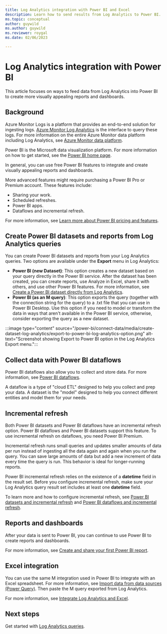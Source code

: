 ```yaml
---
title: Log Analytics integration with Power BI and Excel
description: Learn how to send results from Log Analytics to Power BI.
ms.topic: conceptual
author: guywild
ms.author: guywild
ms.reviewer: roygal
ms.date: 02/06/2023

---
```

# Log Analytics integration with Power BI

This article focuses on ways to feed data from Log Analytics into Power BI to create more visually appealing reports and dashboards.

## Background

Azure Monitor Logs is a platform that provides an end-to-end solution for ingesting logs. [Azure Monitor Log Analytics](../data-platform.md) is the interface to query these logs. For more information on the entire Azure Monitor data platform including Log Analytics, see [Azure Monitor data platform](../data-platform.md).

Power BI is the Microsoft data visualization platform. For more information on how to get started, see the [Power BI home page](https://powerbi.microsoft.com/).

In general, you can use free Power BI features to integrate and create visually appealing reports and dashboards.

More advanced features might require purchasing a Power BI Pro or Premium account. These features include:

 - Sharing your work.
 - Scheduled refreshes.
 - Power BI apps.
 - Dataflows and incremental refresh.

For more information, see [Learn more about Power BI pricing and features](https://powerbi.microsoft.com/pricing/).

## Create Power BI datasets and reports from Log Analytics queries

You can create Power BI datasets and reports from your Log Analytics queries. Two options are available under the **Export** menu in Log Analytics:
- **Power BI (new Dataset)**: This option creates a new dataset based on your query directly in the Power BI service. After the dataset has been created, you can create reports, use Analyze in Excel, share it with others, and use other Power BI features. For more information, see [Create a Power BI dataset directly from Log Analytics](/power-bi/connect-data/create-dataset-log-analytics).
- **Power BI (as an M query)**: This option exports the query (together with the connection string for the query) to a .txt file that you can use in Power BI Desktop. Use this option if you need to model or transform the data in ways that aren't available in the Power BI service, otherwise, consider exporting the query as a new dataset.

:::image type="content" source="/power-bi/connect-data/media/create-dataset-log-analytics/export-to-power-bi-log-analytics-option.png" alt-text="Screenshot showing Export to Power BI option in the Log Analytics Export menu.":::

## Collect data with Power BI dataflows

Power BI dataflows also allow you to collect and store data. For more information, see [Power BI dataflows](/power-bi/service-dataflows-overview).

A dataflow is a type of "cloud ETL" designed to help you collect and prep your data. A dataset is the "model" designed to help you connect different entities and model them for your needs.

## Incremental refresh

Both Power BI datasets and Power BI dataflows have an incremental refresh option. Power BI dataflows and Power BI datasets support this feature. To use incremental refresh on dataflows, you need Power BI Premium.

Incremental refresh runs small queries and updates smaller amounts of data per run instead of ingesting all the data again and again when you run the query. You can save large amounts of data but add a new increment of data every time the query is run. This behavior is ideal for longer-running reports.

Power BI incremental refresh relies on the existence of a **datetime** field in the result set. Before you configure incremental refresh, make sure your Log Analytics query result set includes at least one **datetime** field.

To learn more and how to configure incremental refresh, see [Power BI datasets and incremental refresh](/power-bi/service-premium-incremental-refresh) and [Power BI dataflows and incremental refresh](/power-bi/service-dataflows-incremental-refresh).

## Reports and dashboards

After your data is sent to Power BI, you can continue to use Power BI to create reports and dashboards.

For more information, see [Create and share your first Power BI report](/training/modules/build-your-first-power-bi-report/).

## Excel integration

You can use the same M integration used in Power BI to integrate with an Excel spreadsheet. For more information, see [Import data from data sources (Power Query)](https://support.microsoft.com/office/import-data-from-external-data-sources-power-query-be4330b3-5356-486c-a168-b68e9e616f5a). Then paste the M query exported from Log Analytics.

For more information, see [Integrate Log Analytics and Excel](log-excel.md).

## Next steps

Get started with [Log Analytics queries](./log-query-overview.md).
